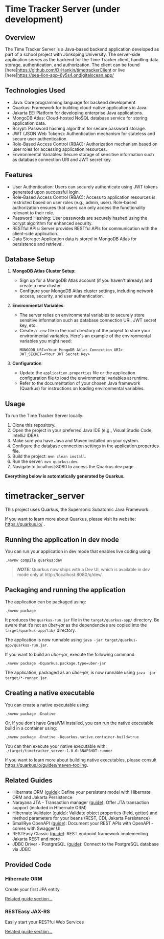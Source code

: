 # Time Tracker Server (under development)

## Overview
The Time Tracker Server is a Java-based backend application developed as part of a school project with Jönköping University. The server-side application serves as the backend for the Time Tracker client, handling data storage, authentication, and authorization. The client can be found [here]https://github.com/D-Hankin/timetrackerClient or live [here]https://sea-lion-app-6y5s4.ondigitalocean.app/

## Technologies Used
- Java: Core programming language for backend development.
- Quarkus: Framework for building cloud-native applications in Java.
- Jakarta EE: Platform for developing enterprise Java applications.
- MongoDB Atlas: Cloud-hosted NoSQL database service for storing application data.
- Bcrypt: Password hashing algorithm for secure password storage.
- JWT (JSON Web Tokens): Authentication mechanism for stateless and secure user authentication.
- Role-Based Access Control (RBAC): Authorization mechanism based on user roles for accessing application resources.
- Environmental Variables: Secure storage of sensitive information such as database connection URI and JWT secret key.

## Features
- User Authentication: Users can securely authenticate using JWT tokens generated upon successful login.
- Role-Based Access Control (RBAC): Access to application resources is restricted based on user roles (e.g., admin, user). Role-based authorization ensures that users can only access the functionality relevant to their role.
- Password Hashing: User passwords are securely hashed using the bcrypt algorithm for enhanced security.
- RESTful APIs: Server provides RESTful APIs for communication with the client-side application.
- Data Storage: Application data is stored in MongoDB Atlas for persistence and retrieval.

## Database Setup
1. **MongoDB Atlas Cluster Setup**: 
   - Sign up for a MongoDB Atlas account (if you haven't already) and create a new cluster.
   - Configure your MongoDB Atlas cluster settings, including network access, security, and user authentication.

2. **Environmental Variables**:
   - The server relies on environmental variables to securely store sensitive information such as database connection URI, JWT secret key, etc.
   - Create a `.env` file in the root directory of the project to store your environmental variables. Here's an example of the environmental variables you might need:
     ```
     MONGODB_URI=<Your MongoDB Atlas Connection URI>
     JWT_SECRET=<Your JWT Secret Key>
     ```

3. **Configuration**:
   - Update the `application.properties` file or the application configuration file to load the environmental variables at runtime.
   - Refer to the documentation of your chosen Java framework (Quarkus) for instructions on loading environmental variables.

## Usage
To run the Time Tracker Server locally:
1. Clone this repository.
2. Open the project in your preferred Java IDE (e.g., Visual Studio Code, IntelliJ IDEA).
3. Make sure you have Java and Maven installed on your system.
4. Configure the database connection settings in the application.properties file.
5. Build the project: `mvn clean install`.
6. Run the server: `mvn quarkus:dev`.
7. Navigate to localhost:8080 to access the Quarkus dev page.


**Everything below is automatically generated by Quarkus.**

# timetracker_server

This project uses Quarkus, the Supersonic Subatomic Java Framework.

If you want to learn more about Quarkus, please visit its website: https://quarkus.io/ .

## Running the application in dev mode

You can run your application in dev mode that enables live coding using:
```shell script
./mvnw compile quarkus:dev
```

> **_NOTE:_**  Quarkus now ships with a Dev UI, which is available in dev mode only at http://localhost:8080/q/dev/.

## Packaging and running the application

The application can be packaged using:
```shell script
./mvnw package
```
It produces the `quarkus-run.jar` file in the `target/quarkus-app/` directory.
Be aware that it’s not an _über-jar_ as the dependencies are copied into the `target/quarkus-app/lib/` directory.

The application is now runnable using `java -jar target/quarkus-app/quarkus-run.jar`.

If you want to build an _über-jar_, execute the following command:
```shell script
./mvnw package -Dquarkus.package.type=uber-jar
```

The application, packaged as an _über-jar_, is now runnable using `java -jar target/*-runner.jar`.

## Creating a native executable

You can create a native executable using: 
```shell script
./mvnw package -Dnative
```

Or, if you don't have GraalVM installed, you can run the native executable build in a container using: 
```shell script
./mvnw package -Dnative -Dquarkus.native.container-build=true
```

You can then execute your native executable with: `./target/timetracker_server-1.0.0-SNAPSHOT-runner`

If you want to learn more about building native executables, please consult https://quarkus.io/guides/maven-tooling.

## Related Guides

- Hibernate ORM ([guide](https://quarkus.io/guides/hibernate-orm)): Define your persistent model with Hibernate ORM and Jakarta Persistence
- Narayana JTA - Transaction manager ([guide](https://quarkus.io/guides/transaction)): Offer JTA transaction support (included in Hibernate ORM)
- Hibernate Validator ([guide](https://quarkus.io/guides/validation)): Validate object properties (field, getter) and method parameters for your beans (REST, CDI, Jakarta Persistence)
- SmallRye OpenAPI ([guide](https://quarkus.io/guides/openapi-swaggerui)): Document your REST APIs with OpenAPI - comes with Swagger UI
- RESTEasy Classic ([guide](https://quarkus.io/guides/resteasy)): REST endpoint framework implementing Jakarta REST and more
- JDBC Driver - PostgreSQL ([guide](https://quarkus.io/guides/datasource)): Connect to the PostgreSQL database via JDBC

## Provided Code

### Hibernate ORM

Create your first JPA entity

[Related guide section...](https://quarkus.io/guides/hibernate-orm)



### RESTEasy JAX-RS

Easily start your RESTful Web Services

[Related guide section...](https://quarkus.io/guides/getting-started#the-jax-rs-resources)
